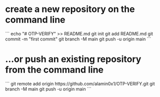 <h1> create a new repository on the command line</h1>
```
echo "# OTP-VERIFY" >> README.md
git init
git add README.md
git commit -m "first commit"
git branch -M main
git push -u origin main
```
<h1>…or push an existing repository from the command line</h1>
```
git remote add origin https://github.com/alamin0x1/OTP-VERIFY.git
git branch -M main
git push -u origin main
```
